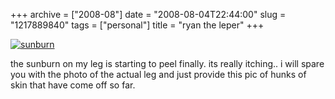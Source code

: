 +++
archive = ["2008-08"]
date = "2008-08-04T22:44:00"
slug = "1217889840"
tags = ["personal"]
title = "ryan the leper"
+++

[![sunburn][1]][2]

the sunburn on my leg is starting to peel finally. its really itching..
i will spare you with the photo of the actual leg and just provide this
pic of hunks of skin that have come off so far.

[1]: http://farm4.static.flickr.com/3108/3129009437_4b84b8544d.jpg
[2]: http://www.flickr.com/photos/28471535@N02/3129009437/ (sunburn by rjbismark90, on Flickr)

